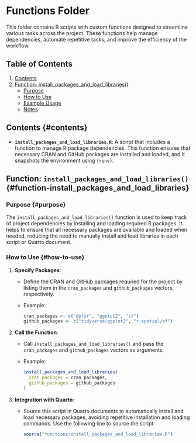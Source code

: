 # Functions Folder

This folder contains R scripts with custom functions designed to streamline various tasks across the project.
These functions help manage dependencies, automate repetitive tasks, and improve the efficiency of the workflow.

## Table of Contents

1.  [Contents](#contents)
2.  [Function: install_packages_and_load_libraries()](#function-install_packages_and_load_libraries)
    -   [Purpose](#purpose)
    -   [How to Use](#how-to-use)
    -   [Example Usage](#example-usage)
    -   [Notes](#notes)

## Contents {#contents}

-   **`install_packages_and_load_libraries.R`**: A script that includes a function to manage R package dependencies. This function ensures that necessary CRAN and GitHub packages are installed and loaded, and it snapshots the environment using `{renv}`.

## Function: `install_packages_and_load_libraries()` {#function-install_packages_and_load_libraries}

### Purpose {#purpose}

The `install_packages_and_load_libraries()` function is used to keep track of project dependencies by installing and loading required R packages.
It helps to ensure that all necessary packages are available and loaded when needed, reducing the need to manually install and load libraries in each script or Quarto document.

### How to Use {#how-to-use}

1.  **Specify Packages**:
    -   Define the CRAN and GitHub packages required for the project by listing them in the `cran_packages` and `github_packages` vectors, respectively.

    -   Example:

        ``` r
        cran_packages <- c("dplyr", "ggplot2", "sf")
        github_packages <- c("tidyverse/ggplot2", "r-spatial/sf")
        ```
2.  **Call the Function**:
    -   Call `install_packages_and_load_libraries()` and pass the `cran_packages` and `github_packages` vectors as arguments.

    -   Example:

        ``` r
        install_packages_and_load_libraries(
          cran_packages = cran_packages,
          github_packages = github_packages
        )
        ```
3.  **Integration with Quarto**:
    -   Source this script in Quarto documents to automatically install and load necessary packages, avoiding repetitive installation and loading commands.
        Use the following line to source the script:

        ``` r
        source("functions/install_packages_and_load_libraries.R")
        ```
